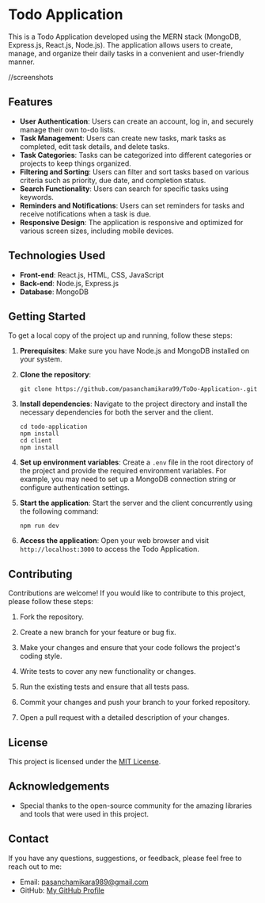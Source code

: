 # Todo Application

This is a Todo Application developed using the MERN stack (MongoDB, Express.js, React.js, Node.js). The application allows users to create, manage, and organize their daily tasks in a convenient and user-friendly manner.

//screenshots

## Features

- **User Authentication**: Users can create an account, log in, and securely manage their own to-do lists.
- **Task Management**: Users can create new tasks, mark tasks as completed, edit task details, and delete tasks.
- **Task Categories**: Tasks can be categorized into different categories or projects to keep things organized.
- **Filtering and Sorting**: Users can filter and sort tasks based on various criteria such as priority, due date, and completion status.
- **Search Functionality**: Users can search for specific tasks using keywords.
- **Reminders and Notifications**: Users can set reminders for tasks and receive notifications when a task is due.
- **Responsive Design**: The application is responsive and optimized for various screen sizes, including mobile devices.

## Technologies Used

- **Front-end**: React.js, HTML, CSS, JavaScript
- **Back-end**: Node.js, Express.js
- **Database**: MongoDB

## Getting Started

To get a local copy of the project up and running, follow these steps:

1. **Prerequisites**: Make sure you have Node.js and MongoDB installed on your system.

2. **Clone the repository**:
   ```
   git clone https://github.com/pasanchamikara99/ToDo-Application-.git
   ```

3. **Install dependencies**: Navigate to the project directory and install the necessary dependencies for both the server and the client.
   ```
   cd todo-application
   npm install
   cd client
   npm install
   ```

4. **Set up environment variables**: Create a `.env` file in the root directory of the project and provide the required environment variables. For example, you may need to set up a MongoDB connection string or configure authentication settings.

5. **Start the application**: Start the server and the client concurrently using the following command:
   ```
   npm run dev
   ```

6. **Access the application**: Open your web browser and visit `http://localhost:3000` to access the Todo Application.

## Contributing

Contributions are welcome! If you would like to contribute to this project, please follow these steps:

1. Fork the repository.

2. Create a new branch for your feature or bug fix.

3. Make your changes and ensure that your code follows the project's coding style.

4. Write tests to cover any new functionality or changes.

5. Run the existing tests and ensure that all tests pass.

6. Commit your changes and push your branch to your forked repository.

7. Open a pull request with a detailed description of your changes.

## License

This project is licensed under the [MIT License](LICENSE).

## Acknowledgements

- Special thanks to the open-source community for the amazing libraries and tools that were used in this project.

## Contact

If you have any questions, suggestions, or feedback, please feel free to reach out to me:

- Email: pasanchamikara989@gmail.com
- GitHub: [My GitHub Profile](https://github.com/pasanchamikara99/)
